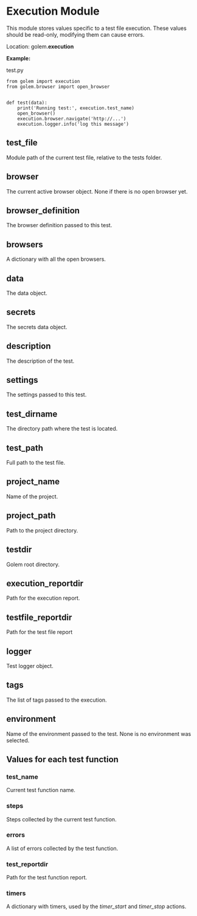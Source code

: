 Execution Module
==================================================

This module stores values specific to a test file execution.
These values should be read-only, modifying them can cause errors.

Location: golem.**execution**

**Example:**

test.py
```
from golem import execution
from golem.browser import open_browser


def test(data):
    print('Running test:', execution.test_name)
    open_browser()
    execution.browser.navigate('http://...')
    execution.logger.info('log this message')
```

## test_file

Module path of the current test file, relative to the tests folder.

## browser

The current active browser object. None if there is no open browser yet.

## browser_definition

The browser definition passed to this test.

## browsers

A dictionary with all the open browsers.

## data

The data object.

## secrets

The secrets data object.

## description

The description of the test.

## settings

The settings passed to this test.

## test_dirname

The directory path where the test is located.

## test_path

Full path to the test file.

## project_name

Name of the project.

## project_path

Path to the project directory.

## testdir

Golem root directory.

## execution_reportdir

Path for the execution report.

## testfile_reportdir

Path for the test file report

## logger

Test logger object.

## tags

The list of tags passed to the execution.

## environment

Name of the environment passed to the test.
None is no environment was selected.

## Values for each test function

### test_name

Current test function name.

### steps

Steps collected by the current test function.

### errors

A list of errors collected by the test function.

### test_reportdir

Path for the test function report.

### timers

A dictionary with timers, used by the *timer_start* and *timer_stop* actions.
